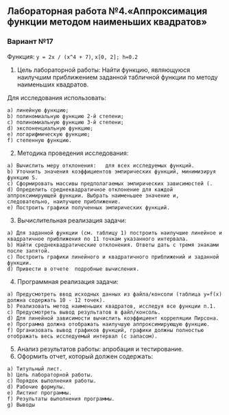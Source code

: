 ## Лабораторная работа №4.«Аппроксимация функции методом наименьших квадратов»

### Вариант №17

Функция: `y = 2x / (x^4 + 7)`, `x[0, 2]; h=0.2`

1. Цель лабораторной работы: Найти функцию, являющуюся наилучшим приближением заданной  табличной функции по методу наименьших квадратов. 

Для исследования использовать: 
```
a) линейную функцию; 
b) полиномиальную функцию 2-й степени; 
c) полиномиальную функцию 3-й степени;
d) экспоненциальную функцию; 
e) логарифмическую функцию; 
f) степенную функцию.
```

2. Методика проведения исследования:
```
a) Вычислить меру отклонения:   для всех исследуемых функций.
b) Уточнить значения коэффициентов эмпирических функций, минимизируя функцию S.
c) Сформировать массивы предполагаемых эмпирических зависимостей (.
d) Определить среднеквадратичное отклонение для каждой аппроксимирующей функции. Выбрать наименьшее значение и, следовательно, наилучшее приближение. 
e) Построить графики полученных эмпирических функций.
```

3. Вычислительная реализация задачи:
```
а) Для заданной функции (см. таблицу 1) построить наилучшие линейное и квадратичное приближения по 11 точкам указанного интервала. 
b) Найти среднеквадратические отклонения. Ответы дать с тремя знаками после запятой.
c) Построить графики линейного и квадратичного приближений и заданной функции.
d) Привести в отчете  подробные вычисления.
```
   
4. Программная реализация задачи:
```
a) Предусмотреть ввод исходных данных из файла/консоли (таблица y=f(x) должна содержать 10 - 12 точек). 
b) Реализовать метод наименьших квадратов, исследуя все функции п.1. 
c) Предусмотреть вывод результатов в файл/консоль.
d) Для линейной зависимости вычислить коэффициент корреляции Пирсона.
e) Программа должна отображать наилучшую аппроксимирующую функцию.
f) Организовать вывод графиков функций, графики должны полностью отображать весь исследуемый интервал (с запасом).
```
5. Анализ результатов работы:  апробация и тестирование.
6. Оформить отчет, который должен содержать:
```
a) Титульный лист.
b) Цель лабораторной работы.
c) Порядок выполнения работы.
d) Рабочие формулы.
e) Листинг программы.
f) Результаты выполнения программы.
g) Выводы
```